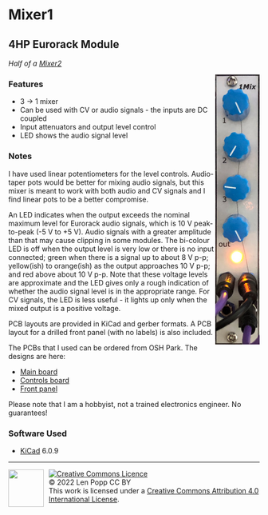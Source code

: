 # Mixer1

## 4HP Eurorack Module

_Half of a [Mixer2](../Mixer2)_

<img src="Mixer1.jpg" style="float:right">

### Features
- 3 -> 1 mixer
- Can be used with CV or audio signals - the inputs are DC coupled
- Input attenuators and output level control
- LED shows the audio signal level

### Notes
I have used linear potentiometers for the level controls. Audio-taper pots would be better for mixing audio signals, but this mixer is meant to work with both audio and CV signals and I find linear pots to be a better compromise.

An LED indicates when the output exceeds the nominal maximum level for Eurorack audio signals, which is 10 V peak-to-peak (-5 V to +5 V). Audio signals with a greater amplitude than that may cause clipping in some modules.
The bi-colour LED is off when the output level is very low or there is no input connected; green when there is a signal up to about 8 V p-p; yellow(ish) to orange(ish) as the output approaches 10 V p-p; and red above about 10 V p-p. Note that these voltage levels are approximate and the LED gives only a rough indication of whether the audio signal level is in the appropriate range.
For CV signals, the LED is less useful - it lights up only when the mixed output is a positive voltage.

PCB layouts are provided in KiCad and gerber formats. A PCB layout for a drilled front panel (with no labels) is also included.

The PCBs that I used can be ordered from OSH Park. The designs are here:
- [Main board](https://oshpark.com/shared_projects/FVIrCDbp)
- [Controls board](https://oshpark.com/shared_projects/FXSeCMCY)
- [Front panel](https://oshpark.com/shared_projects/4AgzBjE7)

Please note that I am a hobbyist, not a trained electronics engineer. No guarantees!

### Software Used

* [KiCad](https://www.kicad.org/) 6.0.9

<hr /><div><div style="float:left; padding-right:10px;"><img src="https://i0.wp.com/www.oshwa.org/wp-content/uploads/2014/03/oshw-logo-100-px.png" width=71 height=75 /></div><div style="xfloat:left; padding-left:10px;"><a rel="license" href="http://creativecommons.org/licenses/by/4.0/"><img alt="Creative Commons Licence" style="border-width:0;" src="https://i.creativecommons.org/l/by/4.0/88x31.png" /></a><br />© 2022 Len Popp CC BY<br />This work is licensed under a <a rel="license" href="http://creativecommons.org/licenses/by/4.0/">Creative Commons Attribution 4.0 International License</a>.</div></div>